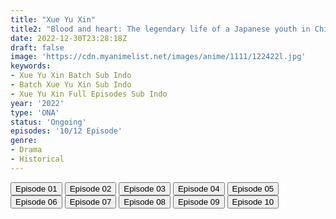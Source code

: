 ```yaml
---
title: "Xue Yu Xin"
title2: "Blood and heart: The legendary life of a Japanese youth in China"
date: 2022-12-30T23:28:18Z
draft: false
image: 'https://cdn.myanimelist.net/images/anime/1111/122422l.jpg'
keywords:
- Xue Yu Xin Batch Sub Indo
- Batch Xue Yu Xin Sub Indo
- Xue Yu Xin Full Episodes Sub Indo
year: '2022'
type: 'ONA'
status: 'Ongoing'
episodes: '10/12 Episode'
genre:
- Drama
- Historical
---
```


<div class="d-g gg-5 gtc-r ai-c">
<button onclick="window.open('?arc=5MgPTXyKPH_20221104/1/MP4/Kuramanime-BLDHRT-01-360p-BGlobal','_blank')">Episode 01</button>
<button onclick="window.open('?arc=5MgPTXyKPH_20221104/2/MP4/Kuramanime-BLDHRT-02-480p-BGlobal','_blank')">Episode 02</button>
<button onclick="window.open('?arc=3KdGor7E54_20221111/3/MP4/Kuramanime-BLDHRT-03-480p-BGlobal','_blank')">Episode 03</button>
<button onclick="window.open('?arc=TW0o0wv2hr_20221118/4/MP4/Kuramanime-BLDHRT-04-480p-BGlobal','_blank')">Episode 04</button>
<button onclick="window.open('?arc=p9d72aCzfA_20221125/5/MP4/Kuramanime-BLDHRT-05-480p-BGlobal','_blank')">Episode 05</button>
<button onclick="window.open('?arc=PHsS5Xo9oI_20221202/6/MP4/Kuramanime-BLDHRT-06-480p-BGlobal','_blank')">Episode 06</button>
<button onclick="window.open('?arc=Z3JbdMSdgA_20221209/7/MP4/Kuramanime-BLDHRT-07-480p-BGlobal','_blank')">Episode 07</button>
<button onclick="window.open('?arc=T29oMc3VSf_20221216/8/MP4/Kuramanime-BLDHRT-08-480p-BGlobal','_blank')">Episode 08</button>
<button onclick="window.open('?arc=nK2O0UBwx4_20221223/9/MP4/Kuramanime-BLDHRT-09-480p-BGlobal','_blank')">Episode 09</button>
<button onclick="window.open('?arc=xJhYhKGHgX_20221230/10/MP4/Kuramanime-BLDHRT-10-480p-BGlobal','_blank')">Episode 10</button>
</div>